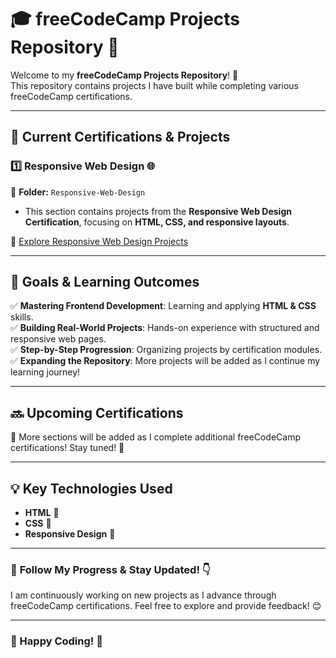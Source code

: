 # 🎓 **freeCodeCamp Projects Repository** 🚀  

Welcome to my **freeCodeCamp Projects Repository**! 🎉  
This repository contains projects I have built while completing various freeCodeCamp certifications.  

---

## 📜 **Current Certifications & Projects**  

### 1️⃣ **Responsive Web Design** 🌐  
📂 **Folder:** `Responsive-Web-Design`  
- This section contains projects from the **Responsive Web Design Certification**, focusing on **HTML, CSS, and responsive layouts**.  

🔗 [Explore Responsive Web Design Projects](./Responsive-Web-Design/)  

---

## 🎯 **Goals & Learning Outcomes**  

✅ **Mastering Frontend Development**: Learning and applying **HTML & CSS** skills.  
✅ **Building Real-World Projects**: Hands-on experience with structured and responsive web pages.  
✅ **Step-by-Step Progression**: Organizing projects by certification modules.  
✅ **Expanding the Repository**: More projects will be added as I continue my learning journey!  

---

## 🔜 **Upcoming Certifications**  

📌 More sections will be added as I complete additional freeCodeCamp certifications! Stay tuned! 🚀  

---

## 💡 **Key Technologies Used**  

- **HTML** 📝  
- **CSS** 🎨  
- **Responsive Design** 📱  

---

### 👀 **Follow My Progress & Stay Updated!** 👇  
I am continuously working on new projects as I advance through freeCodeCamp certifications. Feel free to explore and provide feedback! 😊  

---

### 🚀 Happy Coding! 🚀  

